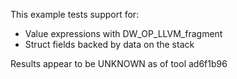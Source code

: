 This example tests support for:

* Value expressions with DW_OP_LLVM_fragment
* Struct fields backed by data on the stack

Results appear to be UNKNOWN as of tool ad6f1b96
